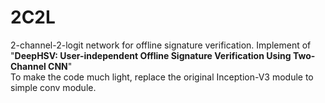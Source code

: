 # 2C2L
2-channel-2-logit network for offline signature verification.
Implement of "**DeepHSV: User-independent Offline Signature Verification Using Two-Channel CNN**" <br>
To make the code much light, replace the original Inception-V3 module to simple conv module.
